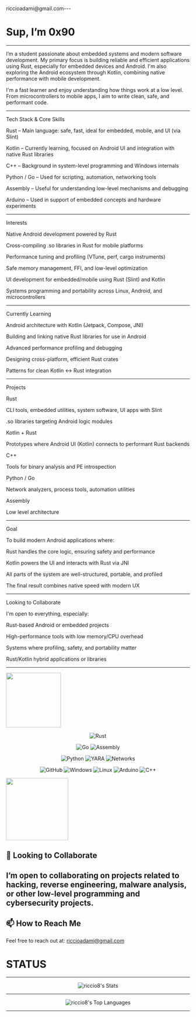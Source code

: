 riccioadami@gmail.com---
# Sup, I’m 0x90

---


I’m a student passionate about embedded systems and modern software development. My primary focus is building reliable and efficient applications using Rust, especially for embedded devices and Android. I'm also exploring the Android ecosystem through Kotlin, combining native performance with mobile development.

I'm a fast learner and enjoy understanding how things work at a low level. From microcontrollers to mobile apps, I aim to write clean, safe, and performant code.


---

Tech Stack & Core Skills

Rust – Main language: safe, fast, ideal for embedded, mobile, and UI (via Slint)

Kotlin – Currently learning, focused on Android UI and integration with native Rust libraries

C++ – Background in system-level programming and Windows internals

Python / Go – Used for scripting, automation, networking tools

Assembly – Useful for understanding low-level mechanisms and debugging

Arduino – Used in support of embedded concepts and hardware experiments



---

Interests

Native Android development powered by Rust

Cross-compiling .so libraries in Rust for mobile platforms

Performance tuning and profiling (VTune, perf, cargo instruments)

Safe memory management, FFI, and low-level optimization

UI development for embedded/mobile using Rust (Slint) and Kotlin

Systems programming and portability across Linux, Android, and microcontrollers



---

Currently Learning

Android architecture with Kotlin (Jetpack, Compose, JNI)

Building and linking native Rust libraries for use in Android

Advanced performance profiling and debugging

Designing cross-platform, efficient Rust crates

Patterns for clean Kotlin ↔ Rust integration



---

Projects

Rust

CLI tools, embedded utilities, system software, UI apps with Slint

.so libraries targeting Android logic modules


Kotlin + Rust

Prototypes where Android UI (Kotlin) connects to performant Rust backends


C++

Tools for binary analysis and PE introspection


Python / Go

Network analyzers, process tools, automation utilities


Assembly 

Low level architecture 



---

Goal

To build modern Android applications where:

Rust handles the core logic, ensuring safety and performance

Kotlin powers the UI and interacts with Rust via JNI

All parts of the system are well-structured, portable, and profiled

The final result combines native speed with modern UX



---

Looking to Collaborate

I'm open to everything, especially:

Rust-based Android or embedded projects

High-performance tools with low memory/CPU overhead

Systems where profiling, safety, and portability matter

Rust/Kotlin hybrid applications or libraries


---
  
<img src="https://i.giphy.com/media/v1.Y2lkPTc5MGI3NjExcjBwa2t6MjBtMDY4ODQyNzhwYTNwbXYxaTM0bjByenNzenNyMm1lNiZlcD12MV9pbnRlcm5hbF9naWZfYnlfaWQmY3Q9Zw/unQ3IJU2RG7DO/giphy.gif" width="150"> 

<div align="center">

![Rust](https://img.shields.io/badge/rust-%23000000.svg?style=for-the-badge&logo=rust&logoColor=white)


![Go](https://img.shields.io/badge/Go-00ADD8?logo=go&logoColor=white&style=for-the-badge) ![Assembly](https://img.shields.io/badge/Assembly-525252?style=for-the-badge)

![Python](https://img.shields.io/badge/Python-3776AB?logo=python&logoColor=white&style=for-the-badge) ![YARA](https://img.shields.io/badge/YARA-008000?style=for-the-badge) ![Networks](https://img.shields.io/badge/Networks-008080?style=for-the-badge)

![GitHub](https://img.shields.io/badge/GitHub-181717?logo=github&logoColor=white&style=for-the-badge) ![Windows](https://img.shields.io/badge/Windows-0078D6?logo=windows&logoColor=white&style=for-the-badge) ![Linux](https://img.shields.io/badge/Linux-FCC624?logo=linux&logoColor=black&style=for-the-badge) ![Arduino](https://img.shields.io/badge/Arduino-00979D?logo=arduino&logoColor=white&style=for-the-badge) ![C++](https://img.shields.io/badge/C++-00599C?logo=cplusplus&logoColor=white&style=for-the-badge)

</div>

<img src="https://media.giphy.com/media/Ws6T5PN7wHv3cY8xy8/giphy.gif?cid=790b7611802ppew8a51pa5vv01898k0izc8d4vaa7a5qcijj&ep=v1_gifs_search&rid=giphy.gif&ct=g" width="170">


## 💞️ Looking to Collaborate
I’m open to collaborating on projects related to **hacking**, **reverse engineering**, **malware analysis**, or other low-level programming and cybersecurity projects.
---
## 📫 How to Reach Me
Feel free to reach out at: [riccioadami@gmail.com](mailto:riccioadami@gmail.com)


# STATUS
---
<div align="center">
  
![riccio8's Stats](https://github-readme-stats.vercel.app/api?username=riccio8&theme=vue-dark&show_icons=true&hide_border=true&count_private=true)


---

![riccio8's Top Languages](https://github-readme-stats.vercel.app/api/top-langs/?username=riccio8&theme=vue-dark&show_icons=true&hide_border=true&layout=compact)

---
